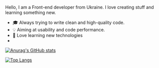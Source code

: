 Hello, I am a Front-end developer from Ukraine. I love creating stuff and learning something new. 
- 🎓 Always trying to write clean and high-quality code.
- 💡 Aiming at usability and code performance.
- 📖 Love learning new technologies
- 
[![Anurag's GitHub stats](https://github-readme-stats.vercel.app/api?username=scape76)](https://github.com/anuraghazra/github-readme-stats)

[![Top Langs](https://github-readme-stats.vercel.app/api/top-langs/?username=scape76)](https://github.com/anuraghazra/github-readme-stats)
